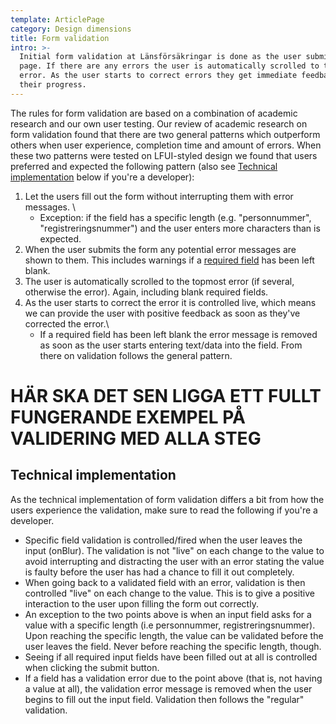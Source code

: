 ```yaml
---
template: ArticlePage
category: Design dimensions
title: Form validation
intro: >-
  Initial form validation at Länsförsäkringar is done as the user submits a form
  page. If there are any errors the user is automatically scrolled to topmost
  error. As the user starts to correct errors they get immediate feedback on
  their progress.
---
```

The rules for form validation are based on a combination of academic research and our own user testing. Our review of academic research on form validation found that there are two general patterns which outperform others when user experience, completion time and amount of errors. When these two patterns were tested on LFUI-styled design we found that users preferred and expected the following pattern (also see [Technical implementation](#technical-implementation) below if you're a developer):

1. Let the users fill out the form without interrupting them with error messages. \
   * Exception: if the field has a specific length (e.g. "personnummer", "registreringsnummer") and the user enters more characters than is expected.
2. When the user submits the form any potential error messages are shown to them. This includes warnings if a [required field](../required-fields/) has been left blank.
3. The user is automatically scrolled to the topmost error (if several, otherwise the error). Again, including blank required fields.
4. As the user starts to correct the error it is controlled live, which means we can provide the user with positive feedback as soon as they've corrected the error.\
   * If a required field has been left blank the error message is removed as soon as the user starts entering text/data into the field. From there on validation follows the general pattern.

# HÄR SKA DET SEN LIGGA ETT FULLT FUNGERANDE EXEMPEL PÅ VALIDERING MED ALLA STEG

## Technical implementation

As the technical implementation of form validation differs a bit from how the users experience the validation, make sure to read the following if you're a developer.

* Specific field validation is controlled/fired when the user leaves the input (onBlur). The validation is not "live" on each change to the value to avoid interrupting and distracting the user with an error stating the value is faulty before the user has had a chance to fill it out completely.
* When going back to a validated field with an error, validation is then controlled "live" on each change to the value. This is to give a positive interaction to the user upon filling the form out correctly.
* An exception to the two points above is when an input field asks for a value with a specific length (i.e personnummer, registreringsnummer). Upon reaching the specific length, the value can be validated before the user leaves the field. Never before reaching the specific length, though.
* Seeing if all required input fields have been filled out at all is controlled when clicking the submit button.
* If a field has a validation error due to the point above (that is, not having a value at all), the validation error message is removed when the user begins to fill out the input field. Validation then follows the "regular" validation.
